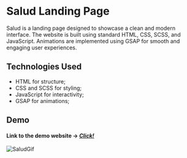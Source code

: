 # Salud Landing Page

Salud is a landing page designed to showcase a clean and modern interface. The website is built using standard HTML, CSS, SCSS, and JavaScript. Animations are implemented using GSAP for smooth and engaging user experiences.

## Technologies Used

-   HTML for structure;
-   CSS and SCSS for styling;
-   JavaScript for interactivity;
-   GSAP for animations;

## Demo

#### Link to the demo website -> _[Click!](https://yurgish.github.io/Salud-Landing/)_

![SaludGif](https://github.com/user-attachments/assets/441fbbc9-9469-40a4-a7f3-f216729a7788)
